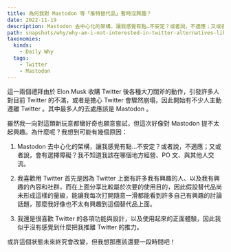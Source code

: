 ```yaml
---
title: 為何我對 Mastodon 等「推特替代品」暫時沒興趣？
date: 2022-11-19
description: Mastodon 去中心化的架構，讓我感覺有點…不安定？或者說，不適應；又或者說，會有選擇障礙？我不知道我該在哪個地方經營、PO 文、與其他人交流。
path: snapshots/why/why-am-i-not-interested-in-twitter-alternatives-like-mastodon-for-now
taxonomies:
  kinds: 
    - Daily Why
  tags: 
    - Twitter
    - Mastodon
---
```


這一兩個禮拜由於 Elon Musk 收購 Twitter 後各種大刀闊斧的動作，引發許多人對目前 Twitter 的不滿，或者是擔心 Twitter 會驟然崩塌，因此開始有不少人主動遷離 Twitter 。其中最多人的去處應該是 Mastodon 。

雖然我一向對這類新玩意都蠻好奇也願意嘗試，但這次好像對 Mastodon 提不太起興趣。為什麼呢？我想到可能有幾個原因：

1. Mastodon 去中心化的架構，讓我感覺有點…不安定？或者說，不適應；又或者說，會有選擇障礙？我不知道我該在哪個地方經營、PO 文、與其他人交流。

2. 我喜歡用 Twitter 首先是因為 Twitter 上面有許多我有興趣的人、以及我有興趣的內容和社群，而在上面分享比較屬於次要的使用目的，因此假設替代品尚未形成這樣的量級，能讓我每次打開隨意一滑都能看到許多自己有興趣的討論話題，那麼我好像也不太有興趣到這個替代品上面。

3. 我還是很喜歡 Twitter 的各項功能與設計，以及使用起來的正面體驗，因此我似乎沒有感覺到什麼把我推離 Twitter 的推力。

或許這個狀態未來終究會改變，但我想那應該還要一段時間吧！